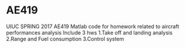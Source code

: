 # AE419
UIUC SPRING 2017 AE419 Matlab code for homework related to aircraft performances analysis
Include 3 hws
1.Take off and landing analysis
2.Range and Fuel consumption
3.Control system
